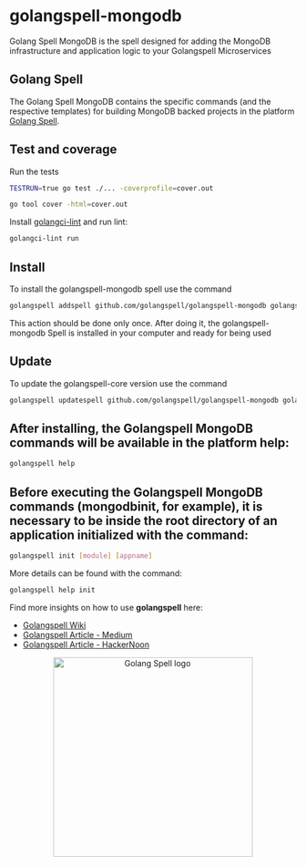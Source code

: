 # golangspell-mongodb
Golang Spell MongoDB is the spell designed for adding the MongoDB infrastructure and application logic to your Golangspell Microservices

## Golang Spell
The Golang Spell MongoDB contains the specific commands (and the respective templates) for building MongoDB backed projects in the platform [Golang Spell](https://github.com/golangspell/golangspell).

## Test and coverage

Run the tests

```sh 
TESTRUN=true go test ./... -coverprofile=cover.out

go tool cover -html=cover.out
```

Install [golangci-lint](https://github.com/golangci/golangci-lint#install) and run lint:

```sh
golangci-lint run
```

## Install
To install the golangspell-mongodb spell use the command
```sh
golangspell addspell github.com/golangspell/golangspell-mongodb golangspell-mongodb
```
This action should be done only once. After doing it, the golangspell-mongodb Spell is installed in your computer and ready for being used

## Update
To update the golangspell-core version use the command
```sh
golangspell updatespell github.com/golangspell/golangspell-mongodb golangspell-mongodb
```

## After installing, the Golangspell MongoDB commands will be available in the platform help:
```sh
golangspell help
```

## Before executing the Golangspell MongoDB commands (mongodbinit, for example), it is necessary to be inside the root directory of an application initialized with the command:
```sh
golangspell init [module] [appname]
```
More details can be found with the command:

```sh
golangspell help init
```

Find more insights on how to use **golangspell** here:

* [Golangspell Wiki](https://github.com/golangspell/golangspell/wiki)
* [Golangspell Article - Medium](https://medium.com/golangspell-go-fast-small-and-productive/go-fast-small-and-productive-with-golangspell-be193c65a382)
* [Golangspell Article - HackerNoon](https://hackernoon.com/go-fast-small-and-productive-with-golangspell-d0163zqk)

<p align="center">
    <img src="https://github.com/golangspell/golangspell/blob/master/img/gopher_spell.png" width="350" alt="Golang Spell logo"/>
</p>
